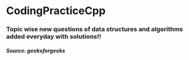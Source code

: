 # CodingPracticeCpp
### Topic wise new questions of data structures and algorithms added everyday with solutions!!
##### Source: geeksforgeeks
